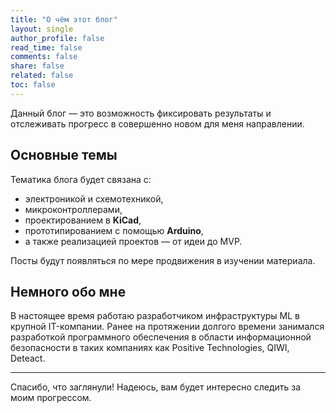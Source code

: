 ```yaml
---
title: "О чём этот блог"
layout: single
author_profile: false
read_time: false
comments: false
share: false
related: false
toc: false
---
```


Данный блог — это возможность фиксировать результаты и отслеживать прогресс в совершенно новом для меня направлении.

## Основные темы

Тематика блога будет связана с:

- электроникой и схемотехникой,
- микроконтроллерами,
- проектированием в **KiCad**,
- прототипированием с помощью **Arduino**,
- а также реализацией проектов — от идеи до MVP.

Посты будут появляться по мере продвижения в изучении материала.

## Немного обо мне

В настоящее время работаю разработчиком инфраструктуры ML в крупной IT-компании.
Ранее на протяжении долгого времени занимался разработкой программного обеспечения в области информационной безопасности в таких компаниях как Positive Technologies, QIWI, Deteact.

---

Спасибо, что заглянули! Надеюсь, вам будет интересно следить за моим прогрессом.
